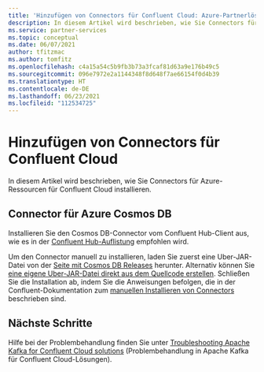 ```yaml
---
title: 'Hinzufügen von Connectors für Confluent Cloud: Azure-Partnerlösungen'
description: In diesem Artikel wird beschrieben, wie Sie Connectors für Confluent Cloud installieren, die Sie mit Azure-Ressourcen verwenden.
ms.service: partner-services
ms.topic: conceptual
ms.date: 06/07/2021
author: tfitzmac
ms.author: tomfitz
ms.openlocfilehash: c4a15a54c5b9fb3b73a3fcaf81d63a9e176b49c5
ms.sourcegitcommit: 096e7972e2a1144348f8d648f7ae66154f0d4b39
ms.translationtype: HT
ms.contentlocale: de-DE
ms.lasthandoff: 06/23/2021
ms.locfileid: "112534725"
---
```

# <a name="add-connectors-for-confluent-cloud"></a>Hinzufügen von Connectors für Confluent Cloud

In diesem Artikel wird beschrieben, wie Sie Connectors für Azure-Ressourcen für Confluent Cloud installieren.

## <a name="connector-to-azure-cosmos-db"></a>Connector für Azure Cosmos DB

Installieren Sie den Cosmos DB-Connector vom Confluent Hub-Client aus, wie es in der [Confluent Hub-Auflistung](https://www.confluent.io/hub/microsoftcorporation/kafka-connect-cosmos) empfohlen wird. 

Um den Connector manuell zu installieren, laden Sie zuerst eine Uber-JAR-Datei von der [Seite mit Cosmos DB Releases](https://github.com/microsoft/kafka-connect-cosmosdb/releases) herunter. Alternativ können Sie [eine eigene Uber-JAR-Datei direkt aus dem Quellcode erstellen](https://github.com/microsoft/kafka-connect-cosmosdb/blob/dev/doc/README_Sink.md#install-sink-connector). Schließen Sie die Installation ab, indem Sie die Anweisungen befolgen, die in der Confluent-Dokumentation zum [manuellen Installieren von Connectors](https://docs.confluent.io/home/connect/install.html#install-connector-manually) beschrieben sind.  

## <a name="next-steps"></a>Nächste Schritte

Hilfe bei der Problembehandlung finden Sie unter [Troubleshooting Apache Kafka for Confluent Cloud solutions](troubleshoot.md) (Problembehandlung in Apache Kafka für Confluent Cloud-Lösungen).
